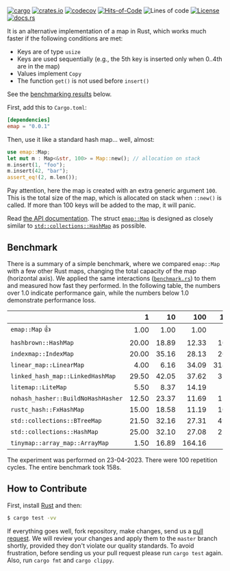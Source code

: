 [![cargo](https://github.com/yegor256/emap/actions/workflows/cargo.yml/badge.svg)](https://github.com/yegor256/emap/actions/workflows/cargo.yml)
[![crates.io](https://img.shields.io/crates/v/emap.svg)](https://crates.io/crates/emap)
[![codecov](https://codecov.io/gh/yegor256/emap/branch/master/graph/badge.svg)](https://codecov.io/gh/yegor256/emap)
[![Hits-of-Code](https://hitsofcode.com/github/yegor256/emap)](https://hitsofcode.com/view/github/yegor256/emap)
![Lines of code](https://img.shields.io/tokei/lines/github/yegor256/emap)
[![License](https://img.shields.io/badge/license-MIT-green.svg)](https://github.com/yegor256/emap/blob/master/LICENSE.txt)
[![docs.rs](https://img.shields.io/docsrs/emap)](https://docs.rs/emap/latest/emap/)

It is an alternative implementation of a map in Rust, which works much faster if the following conditions are met:

  * Keys are of type `usize`
  * Keys are used sequentially (e.g., the 5th key is inserted only when 0..4th are in the map)
  * Values implement `Copy`
  * The function `get()` is not used before `insert()`

See the [benchmarking results](#benchmark) below.

First, add this to `Cargo.toml`:

```toml
[dependencies]
emap = "0.0.1"
```

Then, use it like a standard hash map... well, almost:

```rust
use emap::Map;
let mut m : Map<&str, 100> = Map::new(); // allocation on stack
m.insert(1, "foo");
m.insert(42, "bar");
assert_eq!(2, m.len());
```

Pay attention, here the map is created with an extra generic argument `100`. This is 
the total size of the map, which is allocated on stack when `::new()` is called. 
If more than 100 keys will be added to the map, it will panic.

Read [the API documentation](https://docs.rs/emap/latest/emap/). 
The struct
[`emap::Map`](https://docs.rs/emap/latest/emap/struct.Map.html) is designed as closely similar to 
[`std::collections::HashMap`](https://doc.rust-lang.org/std/collections/struct.HashMap.html) as possible.

## Benchmark

There is a summary of a simple benchmark, where we compared `emap::Map` with
a few other Rust maps, changing the total capacity of the map (horizontal axis).
We applied the same interactions 
([`benchmark.rs`](https://github.com/yegor256/emap/blob/master/tests/benchmark.rs)) 
to them and measured how fast they performed. In the following table, 
the numbers over 1.0 indicate performance gain, 
while the numbers below 1.0 demonstrate performance loss.

<!-- benchmark -->
| | 1 | 10 | 100 | 1000 | 10000 |
| --- | --: | --: | --: | --: | --: |
| `emap::Map` 👍 | 1.00 | 1.00 | 1.00 | 1.00 | 1.00 |
| `hashbrown::HashMap` | 20.00 | 18.89 | 12.33 | 10.79 | 9.59 |
| `indexmap::IndexMap` | 20.00 | 35.16 | 28.13 | 26.98 | 24.60 |
| `linear_map::LinearMap` | 4.00 | 6.16 | 34.09 | 318.60 | 2K |
| `linked_hash_map::LinkedHashMap` | 29.50 | 42.05 | 37.62 | 35.20 | 31.82 |
| `litemap::LiteMap` | 5.50 | 8.37 | 14.19 | 1K | 10K |
| `nohash_hasher::BuildNoHashHasher` | 12.50 | 23.37 | 11.69 | 11.16 | 9.87 |
| `rustc_hash::FxHashMap` | 15.00 | 18.58 | 11.19 | 10.23 | 9.48 |
| `std::collections::BTreeMap` | 21.50 | 32.16 | 27.31 | 49.90 | 56.03 |
| `std::collections::HashMap` | 25.00 | 32.10 | 27.08 | 25.81 | 23.72 |
| `tinymap::array_map::ArrayMap` | 1.50 | 16.89 | 164.16 | 1K | 12K |

The experiment was performed on 23-04-2023.
 There were 100 repetition cycles.
 The entire benchmark took 158s.

<!-- benchmark -->

## How to Contribute

First, install [Rust](https://www.rust-lang.org/tools/install) and then:

```bash
$ cargo test -vv
```

If everything goes well, fork repository, make changes, 
send us a [pull request](https://www.yegor256.com/2014/04/15/github-guidelines.html).
We will review your changes and apply them to the `master` branch shortly,
provided they don't violate our quality standards. To avoid frustration,
before sending us your pull request please run `cargo test` again. Also, 
run `cargo fmt` and `cargo clippy`.
